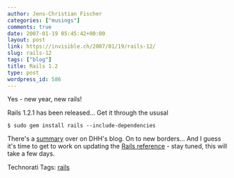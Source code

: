```yaml
---
author: Jens-Christian Fischer
categories: ["musings"]
comments: true
date: 2007-01-19 05:45:42+00:00
layout: post
link: https://invisible.ch/2007/01/19/rails-12/
slug: rails-12
tags: ["blog"]
title: Rails 1.2
type: post
wordpress_id: 586
---
```


Yes - new year, new rails!

Rails 1.2.1 has been released... Get it through the ususal

    $ sudo gem install rails --include-dependencies

There's a [summary][1] over on DHH's blog. On to new borders... And I guess it's time to get to work on updating the [Rails reference][2] - stay tuned, this will take a few days.


[1]: https://weblog.rubyonrails.com/2007/1/19/rails-1-2-rest-admiration-http-lovefest-and-utf-8-celebrations
[2]: /2006/05/01/ruby-on-rails-reference/



Technorati Tags: [rails](https://www.technorati.com/tag/rails)
